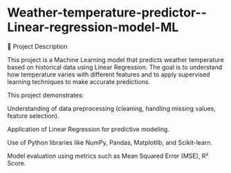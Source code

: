 # Weather-temperature-predictor--Linear-regression-model-ML
📌 Project Description

This project is a Machine Learning model that predicts weather temperature based on historical data using Linear Regression.
The goal is to understand how temperature varies with different features and to apply supervised learning techniques to make accurate predictions.

This project demonstrates:

Understanding of data preprocessing (cleaning, handling missing values, feature selection).

Application of Linear Regression for predictive modeling.

Use of Python libraries like NumPy, Pandas, Matplotlib, and Scikit-learn.

Model evaluation using metrics such as Mean Squared Error (MSE), R² Score.
